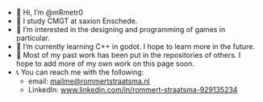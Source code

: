- 👋 Hi, I’m @mRmetr0
- 🏫 I study CMGT at saxion Enschede.
- 💭 I’m interested in the designing and programming of games in particular.
- 📖 I’m currently learning C++ in godot. I hope to learn more in the future.
- 📝 Most of my past work has been put in the repositories of others. I hope to add more of my own work on this page soon.
- 📞 You can reach me with the following:
  * email: mailme@rommertstraatsma.nl
  * LinkedIn: www.linkedin.com/in/rommert-straatsma-929135234

<!---
mRmetr0/mRmetr0 is a ✨ special ✨ repository because its `README.md` (this file) appears on your GitHub profile.
You can click the Preview link to take a look at your changes.
--->
